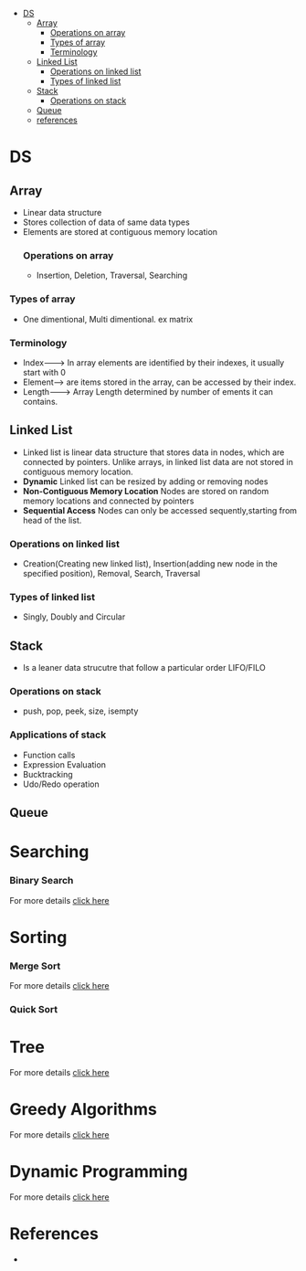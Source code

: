  - [DS](#DS)
   - [Array](#array)
      - [Operations on array](#operations-on-array)
      - [Types of array](#types-of-array)
      - [Terminology](#terminology)
   - [Linked List](#linked-list)
      - [Operations on linked list](#operations-on-linked-list)
      - [Types of linked list](#types-of-linked-list)
   - [Stack](#stack)
      - [Operations on stack](#operations-on-stack)
   - [Queue](#queue)
   - [references](#references)
     

# DS
## Array
- Linear data structure
- Stores collection of data of same data types
- Elements are stored at contiguous memory location
  ### Operations on array
  - Insertion, Deletion, Traversal, Searching
 ### Types of array
 - One dimentional, Multi dimentional. ex matrix
### Terminology
- Index---> In array elements are identified by their indexes, it usually start with 0
- Element--> are items stored in the array, can be accessed by their index.
- Length---> Array Length determined by number of ements it can contains.
  
## Linked List
- Linked list is linear data structure that stores data in nodes, which are connected by pointers. Unlike arrays, in linked list data are not stored in contiguous memory location.
- **Dynamic** Linked list can be resized by adding or removing nodes
- **Non-Contiguous Memory Location** Nodes are stored on random memory locations and connected by pointers
- **Sequential Access** Nodes can only be accessed sequently,starting from head of the list.
### Operations on linked list
- Creation(Creating new linked list), Insertion(adding new node in the specified position), Removal, Search, Traversal
### Types of linked list
- Singly, Doubly and Circular

## Stack
- Is a leaner data strucutre that follow a particular order LIFO/FILO
### Operations on stack
- push, pop, peek, size, isempty
### Applications of stack
- Function calls
- Expression Evaluation
- Bucktracking
- Udo/Redo operation

## Queue









# Searching 
### Binary Search
For more details [click here](/Java8_Proj/binarysearch.md)
# Sorting
 ### Merge Sort
 For more details [click here](/Java8_Proj/mergesort.md)
 ### Quick Sort
 
# Tree
For more details [click here](tree.md)

# Greedy Algorithms
 For more details [click here](/Java8_Proj/greedyalgorithms.md)
# Dynamic Programming
  For more details [click here](/java8_proj/dynamicprogramming.md)

 # References
 - 
